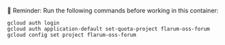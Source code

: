 🔔 Reminder: Run the following commands before working in this container:

```
gcloud auth login
gcloud auth application-default set-quota-project flarum-oss-forum
gcloud config set project flarum-oss-forum
```
